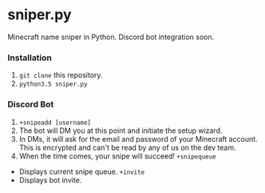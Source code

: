 # sniper.py

Minecraft name sniper in Python. Discord bot integration soon. 

### Installation
1. `git clone` this repository. 
2. `python3.5 sniper.py`
### Discord Bot
1. `+snipeadd [username]`
2. The bot will DM you at this point and initiate the setup wizard.
3. In DMs, it will ask for the email and password of your Minecraft account. This is encrypted and can't be read by any of us on the dev team. 
4. When the time comes, your snipe will succeed!
`+snipequeue`
- Displays current snipe queue.
`+invite`
- Displays bot invite.

